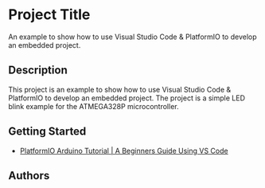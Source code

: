 # Project Title
An example to show how to use Visual Studio Code & PlatformIO to develop an embedded project.
## Description
This project is an example to show how to use Visual Studio Code & PlatformIO to develop an embedded project. The project is a simple LED blink example for the ATMEGA328P microcontroller.

## Getting Started
* [PlatformIO Arduino Tutorial | A Beginners Guide Using VS Code](https://electrocredible.com/platformio-arduino-tutorial/)

## Authors